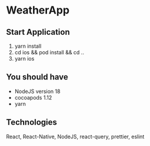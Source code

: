 # WeatherApp

## Start Application

1. yarn install
2. cd ios && pod install && cd ..
3. yarn ios

## You should have

- NodeJS version 18
- cocoapods 1.12
- yarn

## Technologies

React, React-Native, NodeJS, react-query, prettier, eslint